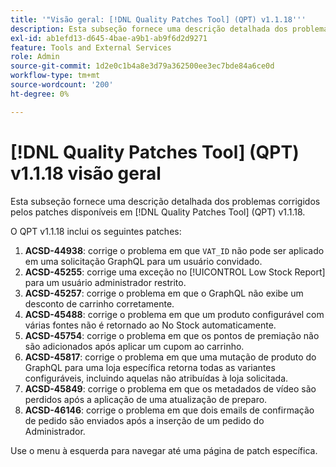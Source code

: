 ```yaml
---
title: '"Visão geral: [!DNL Quality Patches Tool] (QPT) v1.1.18'''
description: Esta subseção fornece uma descrição detalhada dos problemas corrigidos pelos patches disponíveis em [!DNL Quality Patches Tool] (QPT) v1.1.18.
exl-id: ab1efd13-d645-4bae-a9b1-ab9f6d2d9271
feature: Tools and External Services
role: Admin
source-git-commit: 1d2e0c1b4a8e3d79a362500ee3ec7bde84a6ce0d
workflow-type: tm+mt
source-wordcount: '200'
ht-degree: 0%

---
```


# [!DNL Quality Patches Tool] (QPT) v1.1.18 visão geral

Esta subseção fornece uma descrição detalhada dos problemas corrigidos pelos patches disponíveis em [!DNL Quality Patches Tool] (QPT) v1.1.18.

O QPT v1.1.18 inclui os seguintes patches:

1. **ACSD-44938**: corrige o problema em que `VAT_ID` não pode ser aplicado em uma solicitação GraphQL para um usuário convidado.
1. **ACSD-45255**: corrige uma exceção no [!UICONTROL Low Stock Report] para um usuário administrador restrito.
1. **ACSD-45257**: corrige o problema em que o GraphQL não exibe um desconto de carrinho corretamente.
1. **ACSD-45488**: corrige o problema em que um produto configurável com várias fontes não é retornado ao No Stock automaticamente.
1. **ACSD-45754**: corrige o problema em que os pontos de premiação não são adicionados após aplicar um cupom ao carrinho.
1. **ACSD-45817**: corrige o problema em que uma mutação de produto do GraphQL para uma loja específica retorna todas as variantes configuráveis, incluindo aquelas não atribuídas à loja solicitada.
1. **ACSD-45849**: corrige o problema em que os metadados de vídeo são perdidos após a aplicação de uma atualização de preparo.
1. **ACSD-46146**: corrige o problema em que dois emails de confirmação de pedido são enviados após a inserção de um pedido do Administrador.

Use o menu à esquerda para navegar até uma página de patch específica.
